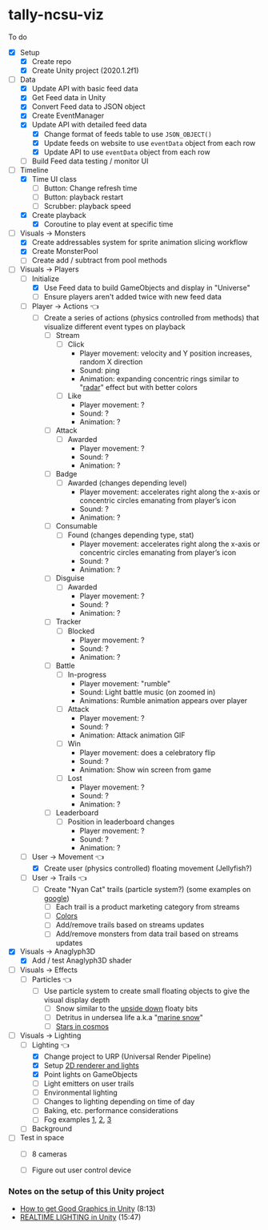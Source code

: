 # tally-ncsu-viz


To do
- [x] Setup
  - [x] Create repo
  - [x] Create Unity project (2020.1.2f1)
- [ ] Data
  - [x] Update API with basic feed data
  - [x] Get Feed data in Unity
  - [x] Convert Feed data to JSON object
  - [x] Create EventManager
  - [x] Update API with detailed feed data
    - [x] Change format of feeds table to use `JSON_OBJECT()`
    - [x] Update feeds on website to use `eventData` object from each row
    - [x] Update API to use `eventData` object from each row
  - [ ] Build Feed data testing / monitor UI
- [ ] Timeline
  - [x] Time UI class
    - [ ] Button: Change refresh time
    - [ ] Button: playback restart
    - [ ] Scrubber: playback speed
  - [x] Create playback
    - [x] Coroutine to play event at specific time
- [ ] Visuals -> Monsters
  - [x] Create addressables system for sprite animation slicing workflow
  - [x] Create MonsterPool
   - [ ] Create add / subtract from pool methods
- [ ] Visuals -> Players
  - [ ] Initialize
    - [x] Use Feed data to build GameObjects and display in "Universe"
    - [ ] Ensure players aren't added twice with new feed data
  - [ ] Player -> Actions 👈
    - [ ] Create a series of actions (physics controlled from methods) that visualize different event types on playback
      - [ ] Stream
        - [ ] Click
          - Player movement: velocity and Y position increases, random X direction
          - Sound: ping
          - Animation: expanding concentric rings similar to "[radar](https://www.provideocoalition.com/wp-content/uploads/Radar.gif)" effect but with better colors
        - [ ] Like
          - Player movement: ?
          - Sound: ?
          - Animation: ?
      - [ ] Attack
        - [ ] Awarded
          - Player movement: ?
          - Sound: ?
          - Animation: ?
      - [ ] Badge
        - [ ] Awarded (changes depending level)
          - Player movement: accelerates right along the x-axis or concentric circles emanating from player’s icon
          - Sound: ?
          - Animation: ?
      - [ ] Consumable
        - [ ] Found (changes depending type, stat)
          - Player movement: accelerates right along the x-axis or concentric circles emanating from player’s icon
          - Sound: ?
          - Animation: ?
      - [ ] Disguise
        - [ ] Awarded
          - Player movement: ?
          - Sound: ?
          - Animation: ?
      - [ ] Tracker
        - [ ] Blocked
          - Player movement: ?
          - Sound: ?
          - Animation: ?
      - [ ] Battle
        - [ ] In-progress
          - Player movement: "rumble"
          - Sound: Light battle music (on zoomed in)
          - Animations: Rumble animation appears over player
        - [ ] Attack
          - Player movement: ?
          - Sound: ?
          - Animation: Attack animation GIF
        - [ ] Win
          - Player movement: does a celebratory flip
          - Sound: ?
          - Animation: Show win screen from game
        - [ ] Lost
          - Player movement: ?
          - Sound: ?
          - Animation: ?
      - [ ] Leaderboard
        - [ ] Position in leaderboard changes
          - Player movement: ?
          - Sound: ?
          - Animation: ?   
  - [ ] User -> Movement 👈
    - [x] Create user (physics controlled) floating movement (Jellyfish?)
  - [ ] User -> Trails 👈
    - [ ] Create "Nyan Cat" trails (particle system?) (some examples on [google](https://www.google.com/search?q=unity+trail+renderer&safe=off&rlz=1C5CHFA_enUS903US909&sxsrf=ALeKk038imz2qRqefBNgel1Fi7zgS7CyHw:1600720422081&source=lnms&tbm=isch&sa=X&ved=2ahUKEwjo95GhjPvrAhUFqlkKHQFpAAQQ_AUoAnoECAwQBA&biw=1239&bih=766))
      - [ ] Each trail is a product marketing category from streams
      - [ ] [Colors](https://github.com/sneakaway-studio/tally-api/blob/master/public/assets/css/sass/custom.scss)
      - [ ] Add/remove trails based on streams updates
      - [ ] Add/remove monsters from data trail based on streams updates
- [x] Visuals -> Anaglyph3D
  - [x] Add / test Anaglyph3D shader
- [ ] Visuals -> Effects
  - [ ] Particles 👈
    - [ ] Use particle system to create small floating objects to give the visual display depth
      - [ ] Snow similar to the [upside down](https://www.youtube.com/watch?v=LwmnNzY7gdo&ab_channel=AmbientWorlds) floaty bits
      - [ ] Detritus in undersea life a.k.a "[marine snow](https://oceanservice.noaa.gov/facts/marinesnow.html)"
      - [ ] [Stars in cosmos](https://penningdownheart.files.wordpress.com/2018/03/stars-3000x2000-purple-cosmos-hd-7172.jpg)
- [ ] Visuals -> Lighting
  - [ ] Lighting 👈
    - [x] Change project to URP (Universal Render Pipeline)
	- [x] Setup [2D renderer and lights](https://www.youtube.com/watch?v=nkgGyO9VG54&t=53s&ab_channel=Brackeys) 
    - [x] Point lights on GameObjects
    - [ ] Light emitters on user trails
    - [ ] Environmental lighting
    - [ ] Changes to lighting depending on time of day
    - [ ] Baking, etc. performance considerations
    - [ ] Fog examples [1](https://forum.unity.com/threads/how-can-i-control-fog-color-based-on-skybox-color.311706/), [2](https://carlburton.itch.io/islands), [3](https://magazine.renderosity.com/article/5204/taking-a-look-at-unity-fog)
  - [ ] Background
- [ ] Test in space
  - [ ] 8 cameras
  - [ ] Figure out user control device



### Notes on the setup of this Unity project



- [How to get Good Graphics in Unity](https://www.youtube.com/watch?v=owZneI02YOU&ab_channel=Brackeys) (8:13)
- [REALTIME LIGHTING in Unity](https://www.youtube.com/watch?v=wwm98VdzD8s&ab_channel=Brackeys) (15:47)
